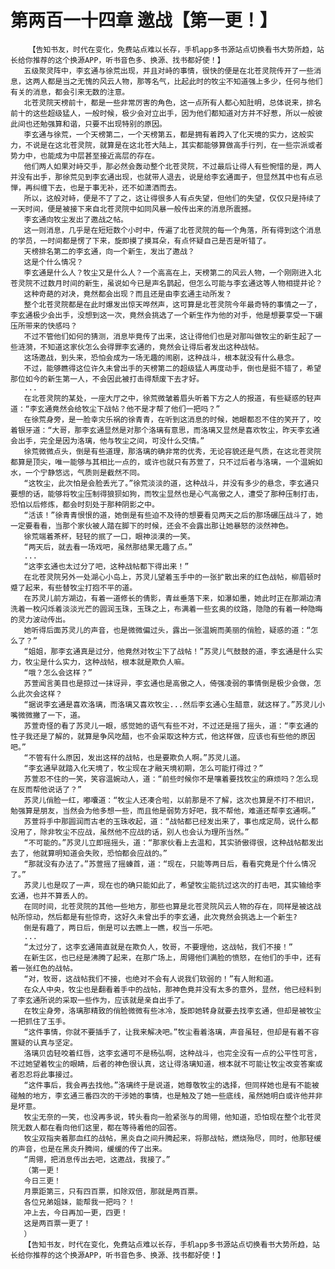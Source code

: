 # 第两百一十四章 邀战【第一更！】
        【告知书友，时代在变化，免费站点难以长存，手机app多书源站点切换看书大势所趋，站长给你推荐的这个换源APP，听书音色多、换源、找书都好使！】
       五级聚灵阵中，李玄通与徐荒出现，并且对峙的事情，很快的便是在北苍灵院传开了一些消息，这两人都是当之无愧的风云人物，那等名气，比起此时的牧尘不知道强上多少，任何与他们有关的消息，都会引来无数的注意。
       北苍灵院天榜前十，都是一些非常厉害的角色，这一点所有人都心知肚明，总体说来，排名前十的这些超级猛人，一般时候，极少会对立出手，因为他们都知道对方并不好惹，所以一般彼此间也还勉强算和谐，只要不出现特别的原因。
       李玄通与徐荒，一个天榜第二，一个天榜第五，都是拥有着跨入了化天境的实力，这般实力，不说是在这北苍灵院，就算是在这北苍大陆上，其实都能够算做高手行列，在一些宗派或者势力中，也能成为中层甚至接近高层的存在。
       他们两人如果对峙交手，那必然会轰动整个北苍灵院，不过最后让得人有些惋惜的是，两人并没有出手，那徐荒见到李玄通出现，也就带人退去，说是给李玄通面子，但显然其中也有点忌惮，再纠缠下去，也是于事无补，还不如潇洒而去。
       所以，这般对峙，便是不了了之，这让得很多人有点失望，但他们的失望，仅仅只是持续了一天时间，便是被接下来自北苍灵院中如同风暴一般传出来的消息所震撼。
       李玄通向牧尘发出了邀战之帖。
       这一则消息，几乎是在短短数个小时中，传遍了北苍灵院的每一个角落，所有得到这个消息的学员，一时间都是愣了下来，旋即摸了摸耳朵，有点怀疑自己是否是听错了。
       天榜排名第二的李玄通，向一个新生，发出了邀战？
       这是个什么情况？
       李玄通是什么人？牧尘又是什么人？一个高高在上，天榜第二的风云人物，一个刚刚进入北苍灵院不过数月时间的新生，虽说如今已是声名鹊起，但怎么可能与李玄通这等人物相提并论？
       这种奇葩的对决，竟然都会出现？而且还是由李玄通主动所发？
       整个北苍灵院都是在此时爆发出惊天哗然声，这可算是北苍灵院今年最奇特的事情之一了，李玄通极少会出手，没想到这一次，竟然会挑选了一个新生作为他的对手，他是想要享受一下碾压所带来的快感吗？
       不过不管他们如何的猜测，消息毕竟传了出来，这让得他们也是对那叫做牧尘的新生起了一些涟漪，不知道这家伙怎么会得罪李玄通的，竟然会让得后者发出这种战帖。
       这场邀战，到头来，恐怕会成为一场无趣的闹剧，这种战斗，根本就没有什么悬念。
       不过，能够瞧得这位许久未曾出手的天榜第二的超级猛人再度动手，倒也是挺不错了，希望那位如今的新生第一人，不会因此被打击得颓废下去才好。
       ...
       在北苍灵院的某处，一座大厅之中，徐荒微皱着眉头听着下方之人的报道，有些疑惑的轻声道：“李玄通竟然会给牧尘下战帖？他不是才帮了他们一把吗？”
       在徐荒身旁，是一脸幸灾乐祸的徐青青，在听到这消息的时候，她眼都忍不住的笑开了，咬着银牙道：“大哥，那李玄通显然是对那个洛璃有意思，而洛璃又显然是喜欢牧尘，昨天李玄通会出手，完全是因为洛璃，他与牧尘之间，可没什么交情。”
       徐荒微微点头，倒是有些道理，那洛璃的确非常的优秀，无论容貌还是气质，在这北苍灵院都算是顶尖，唯一能够与其相比一点的，或许也就只有苏萱了，只不过后者与洛璃，一个温婉如水，一个宁静悠远，气质则是截然不同。
       “这牧尘，此次怕是会脸丢光了。”徐荒淡淡的道，这种战斗，并没有多少的悬念，李玄通只要想的话，能够将牧尘压制得狼狈如狗，而牧尘显然也是心气高傲之人，遭受了那种压制打击，恐怕以后修炼，都会时刻处于那种阴影之中。
       “活该！”徐青青恨恨的道，她倒是有些迫不及待的想要看见两天之后的那场碾压战斗了，她一定要看看，当那个家伙被人踏在脚下的时候，还会不会露出那让她暴怒的淡然神色。
       徐荒端着茶杯，轻轻的抿了一口，眼神淡漠的一笑。
       “两天后，就去看一场戏吧，虽然那结果无趣了点。”
       ...
       “这李玄通也太过分了吧，这种战帖都下得出来！”
       在北苍灵院另外一处湖心小岛上，苏灵儿望着玉手中的一张扩散出来的红色战帖，柳眉顿时蹙了起来，有些替牧尘打抱不平的道。
       在苏灵儿前方湖边，有着一道修长的倩影，青丝垂落下来，如瀑如墨，她此时正在那湖边清洗着一枚闪烁着淡淡光芒的圆润玉珠，玉珠之上，布满着一些玄奥的纹路，隐隐的有着一种隐晦的灵力波动传出。
       她听得后面苏灵儿的声音，也是微微偏过头，露出一张温婉而美丽的俏脸，疑惑的道：“怎么了？”
       “姐姐，那李玄通真是过分，他竟然对牧尘下了战帖！”苏灵儿气鼓鼓的道，李玄通是什么实力，牧尘是什么实力，这种战帖，根本就是欺负人嘛。
       “哦？怎么会这样？”
       苏萱闻言美目也是掠过一抹讶异，李玄通也是高傲之人，倚强凌弱的事情倒是极少会做，怎么此次会这样？
       “据说李玄通是喜欢洛璃，而洛璃又喜欢牧尘...然后李玄通心生醋意，就这样了。”苏灵儿小嘴微微撇了一下，道。
       苏萱奇怪的看了苏灵儿一眼，感觉她的语气有些不对，不过还是摇了摇头，道：“李玄通的性子我还是了解的，就算是争风吃醋，也不会采取这种方式，他这样做，应该也有些他的原因吧。”
       “不管有什么原因，发出这样的战帖，也是要欺负人啊。”苏灵儿道。
       “李玄通早就踏入化天境了，牧尘现在才融天境初期，怎么可能打得过？”
       苏萱忍不住的一笑，笑容温婉动人，道：“前些时候你不是嚷着要找牧尘的麻烦吗？怎么现在反而帮他说话了？”
       苏灵儿俏脸一红，嘟囔道：“牧尘人还凑合啦，以前那是不了解，这次也算是不打不相识，勉强算是朋友，当然会为他多想一些，而且他是弱势方好吧，我不帮他，难道还帮李玄通啊。”
       苏萱将手中那圆润而古老的玉珠收起，道：“战帖都已经发出来了，事也成定局，说什么都没用了，除非牧尘不应战，虽然他不应战的话，别人也会认为理所当然。”
       “不可能的。”苏灵儿立即摇摇头，道：“那家伙看上去温和，其实骄傲得很，这种战帖都发出去了，他就算明知道会失败，恐怕都会应战的。”
       “那就没有办法了。”苏萱摇了摇螓首，道：“现在，只能等两日后，看看究竟是个什么情况了。”
       苏灵儿也是叹了一声，现在也的确只能如此了，希望牧尘能抗过这次的打击吧，其实输给李玄通，也并不算丢人的。
       在同时间，北苍灵院的其他一些地方，那些也算是北苍灵院风云人物的存在，同样是被这战帖所惊动，然后都是有些惊奇，这好久未曾出手的李玄通，此次竟然会挑选上一个新生?
       倒是有趣了，两日后，倒是可以去瞧上一瞧，权当一乐吧。
       ...
       “太过分了，这李玄通简直就是在欺负人，牧哥，不要理他，这战帖，我们不接！”
       在新生区，也已经是沸腾了起来，在那广场上，周翎他们满脸的愤怒，在他们的手中，还有着一张红色的战帖。
       “对，牧哥，这战帖我们不接，也绝对不会有人说我们软弱的！”有人附和道。
       在众人中央，牧尘也是翻看着手中的战帖，那神色竟并没有太多的意外，显然，他已经料到了李玄通所说的采取一些作为，应该就是亲自出手了。
       在牧尘身旁，洛璃那精致的俏脸微微有些冰冷，旋即她转身就要去找李玄通，但却是被牧尘一把抓住了玉手。
       “这件事情，你就不要插手了，让我来解决吧。”牧尘看着洛璃，声音虽轻，但却是有着不容置疑的认真与坚定。
       洛璃贝齿轻咬着红唇，这李玄通可不是杨弘啊，这种战斗，也完全没有一点的公平性可言，不过她望着牧尘的眼睛，后者的神色很认真，这让得洛璃知道，根本就不可能让牧尘改变答案或者忍忍将此事接过。
       “这件事后，我会再去找他。”洛璃终于是说道，她尊敬牧尘的选择，但同样她也是有不能被碰触的地方，李玄通三番四次的干涉她的事情，也是触及了她一些底线，虽然她明白或许他并非是坏意。
       牧尘无奈的一笑，也没再多说，转头看向一脸紧张与的周翎，他知道，恐怕现在整个北苍灵院无数人都在看向他们这里，都在等待着他的回答。
       牧尘双指夹着那血红的战帖，黑炎自之间升腾起来，将那战帖，燃烧殆尽，同时，他那轻缓的声音，也是在黑炎升腾间，缓缓的传了出来。
       “周翎，把消息传出去吧，这邀战，我接了。”
       （第一更！
       今日三更！
       月票距第三，只有四百票，扣除双倍，那就是两百票。
       各位兄弟姐妹，能帮我一把吗？！
       冲上去，今日再加一更，四更！
       这是两百票一更了！
       ）
       【告知书友，时代在变化，免费站点难以长存，手机app多书源站点切换看书大势所趋，站长给你推荐的这个换源APP，听书音色多、换源、找书都好使！】